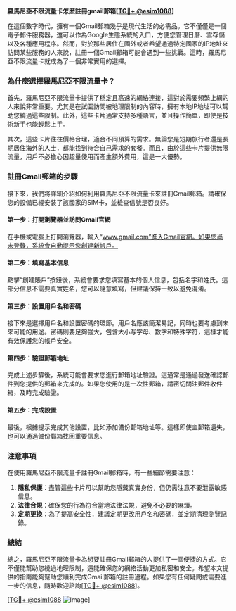 **羅馬尼亞不限流量卡怎麽註冊gmail郵箱[[TG💪+ @esim1088](https://t.me/s/esim1088)]**

在這個數字時代，擁有一個Gmail郵箱幾乎是現代生活的必需品。它不僅僅是一個電子郵件服務器，還可以作為Google生態系統的入口，方便您管理日曆、雲存儲以及各種應用程序。然而，對於那些居住在國外或者希望通過特定國家的IP地址來訪問某些服務的人來說，註冊一個Gmail郵箱可能會遇到一些挑戰。這時，羅馬尼亞不限流量卡就成為了一個非常實用的選擇。

### 為什麼選擇羅馬尼亞不限流量卡？

首先，羅馬尼亞不限流量卡提供了穩定且高速的網絡連接，這對於需要頻繁上網的人來說非常重要。尤其是在試圖訪問被地理限制的內容時，擁有本地IP地址可以幫助您繞過這些限制。此外，這些卡片通常支持多種語言，並且操作簡單，即使是技術新手也能輕鬆上手。

其次，這些卡片往往價格合理，適合不同預算的需求。無論您是短期旅行者還是長期居住海外的人士，都能找到符合自己需求的套餐。而且，由於這些卡片提供無限流量，用戶不必擔心因超量使用而產生額外費用，這是一大優勢。

### 註冊Gmail郵箱的步驟

接下來，我們將詳細介紹如何利用羅馬尼亞不限流量卡來註冊Gmail郵箱。請確保您的設備已經安裝了該國家的SIM卡，並檢查信號是否良好。

#### 第一步：打開瀏覽器並訪問Gmail官網

在手機或電腦上打開瀏覽器，輸入“www.gmail.com”進入Gmail官網。如果您尚未登錄，系統會自動提示您創建新帳戶。

#### 第二步：填寫基本信息

點擊“創建賬戶”按鈕後，系統會要求您填寫基本的個人信息，包括名字和姓氏。這部分信息不需要真實姓名，您可以隨意填寫，但建議保持一致以避免混淆。

#### 第三步：設置用戶名和密碼

接下來是選擇用戶名和設置密碼的環節。用戶名應該簡潔易記，同時也要考慮到未來可能的用途。密碼則要足夠強大，包含大小写字母、數字和特殊字符，這樣才能有效保護您的帳戶安全。

#### 第四步：驗證郵箱地址

完成上述步驟後，系統可能會要求您進行郵箱地址驗證。這通常是通過發送確認郵件到您提供的郵箱來完成的。如果您使用的是一次性郵箱，請密切關注郵件收件箱，及時完成驗證。

#### 第五步：完成設置

最後，根據提示完成其他設置，比如添加備份郵箱地址等。這樣即使主郵箱遺失，也可以通過備份郵箱找回重要信息。

### 注意事項

在使用羅馬尼亞不限流量卡註冊Gmail郵箱時，有一些細節需要注意：

1. **隱私保護**：盡管這些卡片可以幫助您隱藏真實身份，但仍需注意不要泄露敏感信息。
2. **法律合規**：確保您的行為符合當地法律法規，避免不必要的麻煩。
3. **定期更換**：為了提高安全性，建議定期更改用戶名和密碼，並定期清理瀏覽記錄。

### 總結

總之，羅馬尼亞不限流量卡為想要註冊Gmail郵箱的人提供了一個便捷的方式。它不僅能幫助您繞過地理限制，還能確保您的網絡活動更加私密和安全。希望本文提供的指南能夠幫助您順利完成Gmail郵箱的註冊過程。如果您有任何疑問或需要進一步的信息，隨時歡迎諮詢[[TG💪+ @esim1088](https://t.me/s/esim1088)]。

[[TG💪+ @esim1088](https://t.me/s/esim1088) ![Image](https://i.postimg.cc/4NQfJmqS/Snipaste-2025-05-13-00-14-12.png)]